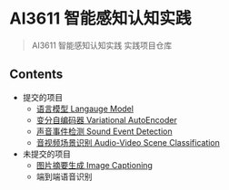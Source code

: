 # AI3611 智能感知认知实践

> AI3611 智能感知认知实践 实践项目仓库

## Contents

- 提交的项目
  - [语言模型 Langauge Model](./LanguageModel/README.md)
  - [变分自编码器 Variational AutoEncoder](./VAE/README.md)
  - [声音事件检测 Sound Event Detection](./SoundEventDetection/README.md)
  - [音视频场景识别 Audio-Video Scene Classification](./AudioVideoSceneRecog/README.md)
- 未提交的项目
  - [图片摘要生成 Image Captioning](./ImageCaptioning/README.md)
  - 端到端语音识别
